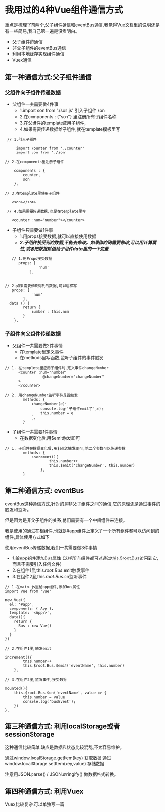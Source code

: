 # 我用过的4种Vue组件通信方式

重点是梳理了前两个,父子组件通信和eventBus通信,我觉得Vue文档里的说明还是有一些简易,我自己第一遍是没看明白。

- 父子组件的通信
- 非父子组件的eventBus通信
- 利用本地缓存实现组件通信
- Vuex通信


## 第一种通信方式:父子组件通信



### 父组件向子组件传递数据

- 父组件一共需要做4件事
    + 1.import son from './son.js' 引入子组件 son
    + 2.在components : {"son"} 里注册所有子组件名称
    + 3.在父组件的template应用子组件, <son></son>
    + 4.如果需要传递数据给子组件,就在template模板里写 <son :num="number"></son>
   
    
```
 // 1.引入子组件
 
     import counter from './counter'
     import son from './son'
```
    
```
// 2.在ccmponents里注册子组件

    components : {
        counter,
        son
    },
```
 ```
 // 3.在template里使用子组件
 
    <son></son>
 ```   
 ```
  // 4.如果需要传递数据,也是在templete里写
  
    <counter :num="number"></counter>

  ```
 
    
    
- 子组件只需要做1件事
    + 1.用props接受数据,就可以直接使用数据 
    + ***2.子组件接受到的数据,不能去修改。如果你的确需要修改,可以用计算属性,或者把数据赋值给子组件data里的一个变量***

```
   // 1.用Props接受数据
      props: [
               'num'
           ],
   
   ```
   
   ```
   // 2.如果需要修改得到的数据,可以这样写
      props: [
               'num'
           ],
     data () {
           return {
               number : this.num
           }
       },
   ```


### 子组件向父组件传递数据

- 父组件一共需要做2件事情
    + 在template里定义事件
    + 在methods里写函数,监听子组件的事件触发
    
```
// 1. 在templete里应用子组件时,定义事件changeNumber
      <counter :num="number"
                 @changeNumber="changeNumber"
      >
      </counter>
```

```
// 2. 用changeNumber监听事件是否触发
        methods: {
            changeNumber(e){
                console.log('子组件emit了',e);
                this.number = e
            },
        }
```
    
    
- 子组件一共需要1件事情
    + 在数据变化后,用$emit触发即可
```
// 1. 子组件在数据变化后,用$emit触发即可,第二个参数可以传递参数
        methods: {
            increment(){
                    this.number++
                    this.$emit('changeNumber', this.number)
                },
        }
```    
    

## 第二种通信方式: eventBus

eventBus这种通信方式,针对的是非父子组件之间的通信,它的原理还是通过事件的触发和监听。

但是因为是非父子组件的关系,他们需要有一个中间组件来连接。

我是使用的通过在根组件,也就是#app组件上定义了一个所有组件都可以访问到的组件,具体使用方式如下

使用eventBus传递数据,我们一共需要做3件事情

- 1.给app组件添加Bus属性 (这样所有组件都可以通过this.$root.Bus访问到它,而且不需要引入任何文件)
- 2.在组件1里,this.$root.Bus.$emit触发事件
- 3.在组件2里,this.$root.Bus.$on监听事件


```
// 1.在main.js里给app组件,添加bus属性
import Vue from 'vue'

new Vue({
  el: '#app',
  components: { App },
  template: '<App/>',
  data(){
    return {
      Bus : new Vue()
    }
  }
})

```

```
// 2.在组件1里,触发emit

increment(){
        this.number++
        this.$root.Bus.$emit('eventName', this.number)
    },

```

```
// 3.在组件2里,监听事件,接受数据

mounted(){
    this.$root.Bus.$on('eventName', value => {
        this.number = value
        console.log('busEvent');
    })
},

```

## 第三种通信方式: 利用localStorage或者sessionStorage

这种通信比较简单,缺点是数据和状态比较混乱,不太容易维护。

通过window.localStorage.getItem(key) 获取数据
通过window.localStorage.setItem(key,value) 存储数据

注意用JSON.parse() / JSON.stringify() 做数据格式转换。


## 第四种通信方式: 利用Vuex

Vuex比较复杂,可以单独写一篇


